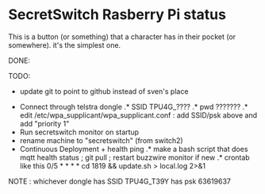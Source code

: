 # SecretSwitch Rasberry Pi status
This is a button (or something) that a character has in their pocket (or somewhere).
it's the simplest one.

DONE:

TODO:
- update git to point to github instead of sven's place
* Connect through telstra dongle
.* SSID TPU4G_????
.* pwd ???????
.* edit /etc/wpa_supplicant/wpa_supplicant.conf  :  add SSID/psk above and add "priority 1"
* Run secretswitch monitor on startup
* rename machine to "secretswitch" (from switch2)
* Continuous Deployment + health ping
.* make a bash script that does mqtt health status ; git pull ; restart buzzwire monitor if new
.* crontab like this
  0/5 * * * * cd 1819 && update.sh > local.log 2>&1


NOTE : whichever dongle has SSID TPU4G_T39Y has psk 63619637